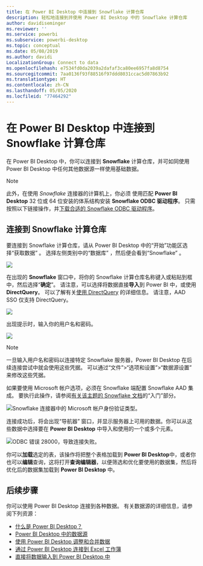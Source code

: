 ```yaml
---
title: 在 Power BI Desktop 中连接到 Snowflake 计算仓库
description: 轻松地连接到并使用 Power BI Desktop 中的 Snowflake 计算仓库
author: davidiseminger
ms.reviewer: ''
ms.service: powerbi
ms.subservice: powerbi-desktop
ms.topic: conceptual
ms.date: 05/08/2019
ms.author: davidi
LocalizationGroup: Connect to data
ms.openlocfilehash: e7534fd0da2039a2dafaf3ca80ee6957fa8d8754
ms.sourcegitcommit: 7aa0136f93f88516f97ddd8031ccac5d07863b92
ms.translationtype: HT
ms.contentlocale: zh-CN
ms.lasthandoff: 05/05/2020
ms.locfileid: "77464292"
---
```

# <a name="connect-to-a-snowflake-computing-warehouse-in-power-bi-desktop"></a>在 Power BI Desktop 中连接到 Snowflake 计算仓库
在 Power BI Desktop 中，你可以连接到 **Snowflake** 计算仓库，并可如同使用 Power BI Desktop 中任何其他数据源一样使用基础数据。 

> [!NOTE]
> 此外，在使用 *Snowflake* 连接器的计算机上，你必须  使用匹配 **Power BI Desktop** 32 位或 64 位安装的体系结构安装 **Snowflake ODBC 驱动程序**。 只需按照以下链接操作，并[下载合适的 Snowflake ODBC 驱动程序](https://go.microsoft.com/fwlink/?LinkID=823762)。
> 
> 

## <a name="connect-to-a-snowflake-computing-warehouse"></a>连接到 Snowflake 计算仓库
要连接到 Snowflake 计算仓库，请从 Power BI Desktop 中的“开始”功能区选择“获取数据”    。 选择左侧类别中的“数据库”  ，然后便会看到“Snowflake”  。

![](media/desktop-connect-snowflake/connect-snowflake-2b.png)

在出现的 **Snowflake** 窗口中，将你的 Snowflake 计算仓库名称键入或粘贴到框中，然后选择“**确定**”。 请注意，可以选择将数据直接**导入**到 Power BI 中，或使用 **DirectQuery**。 可以了解有关[使用 DirectQuery](desktop-use-directquery.md) 的详细信息。 请注意，AAD SSO 仅支持 DirectQuery。

![](media/desktop-connect-snowflake/connect-snowflake-3.png)

出现提示时，输入你的用户名和密码。

![](media/desktop-connect-snowflake/connect-snowflake-4.png)

> [!NOTE]
> 一旦输入用户名和密码以连接特定 Snowflake  服务器，Power BI Desktop 在后续连接尝试中就会使用这些凭据。 可以通过“文件”>“选项和设置”>“数据源设置”  来修改这些凭据。
> 
> 

如果要使用 Microsoft 帐户选项，必须在 Snowflake 端配置 Snowflake AAD 集成。 要执行此操作，请参阅[有关该主题的 Snowflake 文档](https://docs.snowflake.net/manuals/user-guide/oauth-powerbi.html#power-bi-sso-to-snowflake)的“入门”部分。

![Snowflake 连接器中的 Microsoft 帐户身份验证类型。](media/desktop-connect-snowflake/connect-snowflake-6.png)


连接成功后，将会出现“导航器”  窗口，并显示服务器上可用的数据。你可以从这些数据中选择要在 **Power BI Desktop** 中导入和使用的一个或多个元素。

![ODBC 错误 28000，导致连接失败。](media/desktop-connect-snowflake/connect-snowflake-5.png)

你可以**加载**选定的表，该操作将把整个表格加载到 **Power BI Desktop**中，或者你也可以**编辑**查询，这将打开**查询编辑器**，以便筛选和优化要使用的数据集，然后将优化后的数据集加载到 **Power BI Desktop** 中。

## <a name="next-steps"></a>后续步骤
你可以使用 Power BI Desktop 连接到各种数据。 有关数据源的详细信息，请参阅下列资源：

* [什么是 Power BI Desktop？](desktop-what-is-desktop.md)
* [Power BI Desktop 中的数据源](desktop-data-sources.md)
* [使用 Power BI Desktop 调整和合并数据](desktop-shape-and-combine-data.md)
* [通过 Power BI Desktop 连接到 Excel 工作簿](desktop-connect-excel.md)   
* [直接将数据输入到 Power BI Desktop 中](desktop-enter-data-directly-into-desktop.md)   

